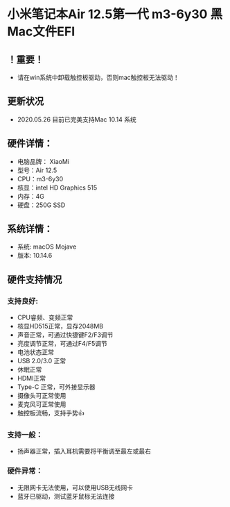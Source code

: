 # 小米笔记本Air 12.5第一代 m3-6y30 黑Mac文件EFI
## ！重要！
- 请在win系统中卸载触控板驱动，否则mac触控板无法驱动！
## 更新状况
- 2020.05.26 目前已完美支持Mac 10.14 系统
## 硬件详情：
- 电脑品牌： XiaoMi
- 型号：Air 12.5
- CPU：m3-6y30 
- 核显：intel HD Graphics 515
- 内存：4G
- 硬盘：250G SSD
## 系统详情：
- 系统: macOS Mojave
- 版本: 10.14.6
## **硬件支持情况**
### 支持良好:
- CPU睿频、变频正常
- 核显HD515正常，显存2048MB
- 声音正常，可通过快捷键F2/F3调节
- 亮度调节正常，可通过F4/F5调节
- 电池状态正常
- USB 2.0/3.0 正常
- 休眠正常
- HDMI正常
- Type-C 正常，可外接显示器
- 摄像头可正常使用
- 麦克风可正常使用
- 触控板流畅，支持手势👍
### 支持一般：
- 扬声器正常，插入耳机需要将平衡调至最左或最右
### 硬件异常：
- 无限网卡无法使用，可以使用USB无线网卡
- 蓝牙已驱动，测试蓝牙鼠标无法连接

